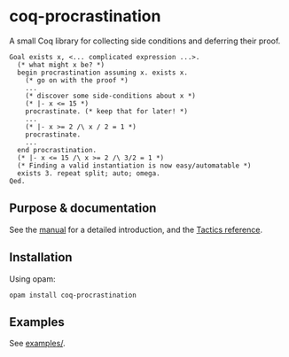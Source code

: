 # coq-procrastination

A small Coq library for collecting side conditions and deferring their proof.

```coq
Goal exists x, <... complicated expression ...>.
  (* what might x be? *)
  begin procrastination assuming x. exists x.
    (* go on with the proof *)
    ...
    (* discover some side-conditions about x *)
    (* |- x <= 15 *)
    procrastinate. (* keep that for later! *)
    ...
    (* |- x >= 2 /\ x / 2 = 1 *)
    procrastinate.
    ...
  end procrastination.
  (* |- x <= 15 /\ x >= 2 /\ 3/2 = 1 *)
  (* Finding a valid instantiation is now easy/automatable *)
  exists 3. repeat split; auto; omega.
Qed.
```

## Purpose & documentation

See the [manual](https://armael.github.io/coq-procrastination/manual/manual.pdf)
for a detailed introduction, and the [Tactics reference](TacticsReference.md).

## Installation

Using opam:
```
opam install coq-procrastination
```

## Examples

See [examples/](examples/).
